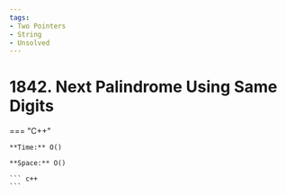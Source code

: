 ```yaml
---
tags:
- Two Pointers
- String
- Unsolved
---
```



# 1842. Next Palindrome Using Same Digits

=== "C++"

    **Time:** O()

    **Space:** O()

    ``` c++
    ```